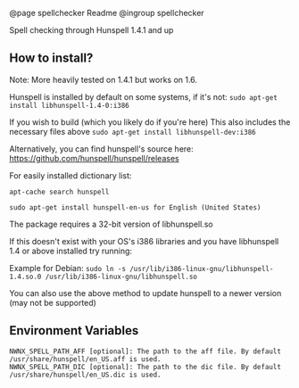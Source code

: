 @page spellchecker Readme
@ingroup spellchecker

Spell checking through Hunspell 1.4.1 and up

## How to install?

Note: More heavily tested on 1.4.1 but works on 1.6.

Hunspell is installed by default on some systems, if it's not:
`sudo apt-get install libhunspell-1.4-0:i386`

If you wish to build (which you likely do if you're here) This also includes the necessary files above
`sudo apt-get install libhunspell-dev:i386`


Alternatively, you can find hunspell's source here: https://github.com/hunspell/hunspell/releases

For easily installed dictionary list:

`apt-cache search hunspell`

`sudo apt-get install hunspell-en-us for English (United States)`


The package requires a 32-bit version of libhunspell.so

If this doesn't exist with your OS's i386 libraries and you have libhunspell 1.4 or above installed try running:

Example for Debian:
`sudo ln -s /usr/lib/i386-linux-gnu/libhunspell-1.4.so.0 /usr/lib/i386-linux-gnu/libhunspell.so`

You can also use the above method to update hunspell to a newer version (may not be supported)


## Environment Variables

```
NWNX_SPELL_PATH_AFF [optional]: The path to the aff file. By default /usr/share/hunspell/en_US.aff is used.
NWNX_SPELL_PATH_DIC [optional]: The path to the dic file. By default /usr/share/hunspell/en_US.dic is used.
```
